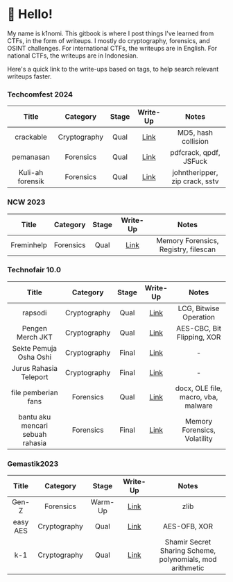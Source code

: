 # 👋 Hello!

My name is k1nomi. This gitbook is where I post things I've learned from CTFs, in the form of writeups. I mostly do cryptography, forensics, and OSINT challenges. For international CTFs, the writeups are in English. For national CTFs, the writeups are in Indonesian.

Here's a quick link to the write-ups based on tags, to help search relevant writeups faster. &#x20;

### Techcomfest 2024

|       Title      |   Category   | Stage |                        Write-Up                       |              Notes             |
| :--------------: | :----------: | :---: | :---------------------------------------------------: | :----------------------------: |
|     crackable    | Cryptography |  Qual | [Link](competitions/2024/techcomfest-24/crackable.md) |       MD5, hash collision      |
|     pemanasan    |   Forensics  |  Qual | [Link](competitions/2024/techcomfest-24/pemanasan.md) |     pdfcrack, qpdf, JSFuck     |
| Kuli-ah forensik |   Forensics  |  Qual |   [Link](competitions/2024/techcomfest-24/kuliah.md)  | johntheripper, zip crack, sstv |

### NCW 2023

|    Title   |  Category | Stage |                    Write-Up                   |                 Notes                |
| :--------: | :-------: | :---: | :-------------------------------------------: | :----------------------------------: |
| Freminhelp | Forensics |  Qual | [Link](competitions/2023/ncw23/freminhelp.md) | Memory Forensics, Registry, filescan |

### Technofair 10.0

|               Title              |   Category   | Stage |                              Write-Up                             |                Notes                |
| :------------------------------: | :----------: | :---: | :---------------------------------------------------------------: | :---------------------------------: |
|              rapsodi             | Cryptography |  Qual |         [Link](competitions/2023/technofair-10/rapsodi.md)        |        LCG, Bitwise Operation       |
|         Pengen Merch JKT         | Cryptography |  Qual |    [Link](competitions/2023/technofair-10/pengen-merch-jkt.md)    |      AES-CBC, Bit Flipping, XOR     |
|      Sekte Pemuja Osha Oshi      | Cryptography | Final | [Link](competitions/2023/technofair-10/sekte-pemuja-osha-oshi.md) |                  -                  |
|      Jurus Rahasia Teleport      | Cryptography | Final |         [Link](technofair-10/cry/jurus-rahasia-teleport/)         |                  -                  |
|        file pemberian fans       |   Forensics  |  Qual |   [Link](competitions/2023/technofair-10/file-pemberian-fans.md)  | docx, OLE file, macro, vba, malware |
| bantu aku mencari sebuah rahasia |   Forensics  | Final |        [Link](competitions/2023/technofair-10/bantu-aku.md)       |     Memory Forensics, Volatility    |

### Gemastik2023

|   Title  |   Category   |  Stage  |                       Write-Up                      |                           Notes                           |
| :------: | :----------: | :-----: | :-------------------------------------------------: | :-------------------------------------------------------: |
|   Gen-Z  |   Forensics  | Warm-Up |   [Link](competitions/2023/gemastik-2023/gen-z.md)  |                            zlib                           |
| easy AES | Cryptography |   Qual  | [Link](competitions/2023/gemastik-2023/easy-aes.md) |                        AES-OFB, XOR                       |
|    k-1   | Cryptography |   Qual  |    [Link](competitions/2023/gemastik-2023/k-1.md)   | Shamir Secret Sharing Scheme, polynomials, mod arithmetic |
